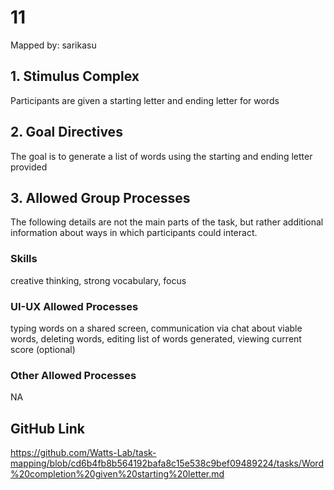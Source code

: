 # 11

Mapped by: sarikasu 

## 1. Stimulus Complex 
Participants are given a starting letter and ending letter for words

## 2. Goal Directives 
The goal is to generate a list of words using the starting and ending letter provided

## 3. Allowed Group Processes 
The following details are not the main parts of the task, but rather additional information about ways in which participants could interact.

### Skills 
creative thinking, strong vocabulary, focus

### UI-UX Allowed Processes
typing words on a shared screen, communication via chat about viable words, deleting words, editing list of words generated, viewing current score (optional)

### Other Allowed Processes
NA

## GitHub Link 
https://github.com/Watts-Lab/task-mapping/blob/cd6b4fb8b564192bafa8c15e538c9bef09489224/tasks/Word%20completion%20given%20starting%20letter.md